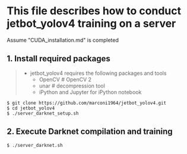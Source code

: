 # This file describes how to conduct jetbot_yolov4 training on a server
Assume "CUDA_installation.md" is completed

## 1. Install required packages
> - jetbot_yolov4 requires the following packages and tools
>   - OpenCV       # OpenCV 2
>   - unar         # decompression tool
>   - iPython and Jupyter for iPython notebook

```
$ git clone https://github.com/marconi1964/jetbot_yolov4.git
$ cd jetbot_yolov4
$ ./server_darknet_setup.sh
```

## 2. Execute Darknet compilation and training
```
$ ./server_darknet.sh
```
